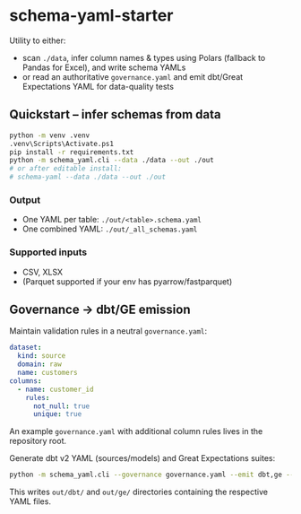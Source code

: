 # schema-yaml-starter

Utility to either:

* scan `./data`, infer column names & types using Polars (fallback to Pandas for Excel), and write schema YAMLs
* or read an authoritative `governance.yaml` and emit dbt/Great Expectations YAML for data-quality tests

## Quickstart – infer schemas from data

```bash
python -m venv .venv
.venv\Scripts\Activate.ps1
pip install -r requirements.txt
python -m schema_yaml.cli --data ./data --out ./out
# or after editable install:
# schema-yaml --data ./data --out ./out
```

### Output
* One YAML per table: `./out/<table>.schema.yaml`
* One combined YAML: `./out/_all_schemas.yaml`

### Supported inputs
* CSV, XLSX
* (Parquet supported if your env has pyarrow/fastparquet)

## Governance → dbt/GE emission

Maintain validation rules in a neutral `governance.yaml`:

```yaml
dataset:
  kind: source
  domain: raw
  name: customers
columns:
  - name: customer_id
    rules:
      not_null: true
      unique: true
```

An example `governance.yaml` with additional column rules lives in the repository root.

Generate dbt v2 YAML (sources/models) and Great Expectations suites:

```bash
python -m schema_yaml.cli --governance governance.yaml --emit dbt,ge --out ./out
```

This writes `out/dbt/` and `out/ge/` directories containing the respective YAML files.

